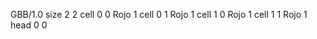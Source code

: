 <gs-board> GBB/1.0
size 2 2
cell 0 0 Rojo 1
cell 0 1 Rojo 1
cell 1 0 Rojo 1
cell 1 1 Rojo 1
head 0 0
 </gs-board>